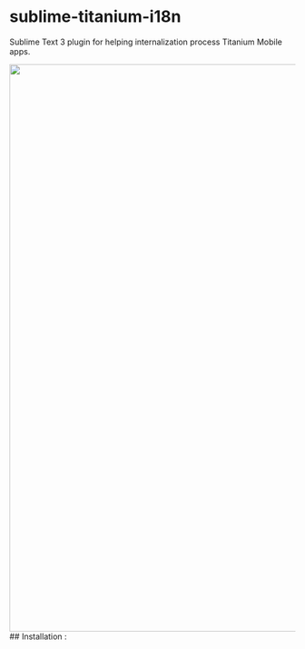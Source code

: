 # sublime-titanium-i18n
Sublime Text 3 plugin for helping internalization process Titanium Mobile apps.

<img src="https://raw.github.com/yuranevmer/sublime-titanium-i18n/master/demo.gif" width="1000"/>
<!--
## Features :
 - Auto seearch
-->
## Installation :
<!--
### Using [Package Control][1] (*Recommended*)

For all Sublime Text 2/3 users we recommend install via [Package Control][1].

1. [Install][2] Package Control if you haven't yet.
2. Use <kbd>cmd</kbd>+<kbd>shift</kbd>+<kbd>P</kbd> then `Package Control: Install Package`
3. Look for `Markdown Preview` and install it.
-->
### Manual Install

1. Click the `Preferences > Browse Packages…` menu
2. Browse up a folder and then into the `Installed Packages/` folder
3. Download [zip package][zip] rename it to `Titanium i18n.sublime-package` and copy it into the `Installed Packages/` directory
4. Restart Sublime Text

## Usage :

<kbd>cmd</kbd>+<kbd>ctrl</kbd>+<kbd>shift</kbd>+<kbd>a</kbd> is the default keymap. 

- If no text is selected, plugin tries to find and select text starting from the cursor position.
- If there is selected text, plugin checks for entries in the resource file `string.xml`. If record for this text exists, then text will be automatically replaced according to patterns:
  + `text="Some text"` -> `textid="some_text_id"`
  + `title="Some text"` -> `titleid="some_text_id"`
  + `"Some text"` -> `L('some_text_id')`
  + `'Some text'` -> `L('some_text_id')`
- If there is no record for selected text, you will be prompted to enter `text_id`. Then text will be replaced according to patterns. Resource string will be generated and added to the clipboard, also autowrited to `string.xml` right before mark `<!-- titanium_i18n: autowrite -->`



[home]: https://github.com/revolunet/sublimetext-markdown-preview
 [1]: https://packagecontrol.io/
 [2]: https://packagecontrol.io/installation
 [zip]: https://github.com/yuranevmer/sublime-titanium-i18n/archive/master.zip

 [issue]: https://github.com/revolunet/sublimetext-markdown-preview/issues
 [settings]: https://github.com/revolunet/sublimetext-markdown-preview/blob/master/MarkdownPreview.sublime-settings
